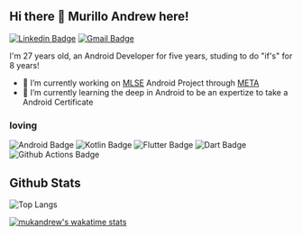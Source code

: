 ## Hi there 👋 Murillo Andrew here!

[![Linkedin Badge](https://img.shields.io/badge/-LinkedIn-blue?logo=Linkedin&logoColor=white&link=https://www.linkedin.com/in/mukandrew/)](https://www.linkedin.com/in/mukandrew/)
[![Gmail Badge](https://img.shields.io/badge/-Gmail-c14438?logo=Gmail&logoColor=white&link=mailto:murilloandrew@gmail.com)](mailto:murilloandrew@gmail.com)


I'm 27 years old, an Android Developer for five years, studing to do "if's" for 8 years!

- 🔭 I’m currently working on [MLSE](https://github.com/mlsedigital) Android Project through [META](https://digital.meta.com.br/)
- 🤖 I’m currently learning the deep in Android to be an expertize to take a Android Certificate

### loving
![Android Badge](https://img.shields.io/badge/-Android-3DDC84?logo=Android&logoColor=white)
![Kotlin Badge](https://img.shields.io/badge/-Kotlin-0095D5?logo=Kotlin&logoColor=white)
![Flutter Badge](https://img.shields.io/badge/-Flutter-02569B?logo=Flutter&logoColor=white)
![Dart Badge](https://img.shields.io/badge/-Dart-0175C2?logo=Dart&logoColor=white)
![Github Actions Badge](https://img.shields.io/badge/-GitHub_Actions-2088FF?logo=GitHubActions&logoColor=white)

## Github Stats
![Top Langs](https://github-readme-stats.vercel.app/api/top-langs/?username=mukandrew&layout=compact&theme=tokyonight)

[![mukandrew's wakatime stats](https://github-readme-stats.vercel.app/api/wakatime?username=mukandrew&layout=compact&theme=tokyonight)](https://github.com/mukandrew)
